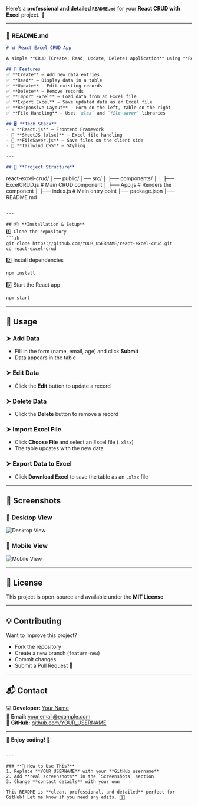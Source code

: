 Here’s a **professional and detailed `README.md`** for your **React CRUD with Excel** project. 🚀  

---

### 📌 **README.md**
```md
# 📊 React Excel CRUD App

A simple **CRUD (Create, Read, Update, Delete) application** using **React.js**, where users can manage data and export/import it as an **Excel file**.

## 🚀 Features
✅ **Create** – Add new data entries  
✅ **Read** – Display data in a table  
✅ **Update** – Edit existing records  
✅ **Delete** – Remove records  
✅ **Import Excel** – Load data from an Excel file  
✅ **Export Excel** – Save updated data as an Excel file  
✅ **Responsive Layout** – Form on the left, table on the right  
✅ **File Handling** – Uses `xlsx` and `file-saver` libraries  

## 🖥️ **Tech Stack**
- ⚛️ **React.js** – Frontend Framework  
- 📂 **SheetJS (xlsx)** – Excel file handling  
- 💾 **FileSaver.js** – Save files on the client side  
- 🎨 **Tailwind CSS** – Styling  

---

## 📂 **Project Structure**
```
react-excel-crud/
│── public/
│── src/
│   ├── components/
│   │   ├── ExcelCRUD.js  # Main CRUD component
│   ├── App.js            # Renders the component
│   ├── index.js          # Main entry point
│── package.json
│── README.md
```

---

## 📦 **Installation & Setup**
1️⃣ Clone the repository  
```sh
git clone https://github.com/YOUR_USERNAME/react-excel-crud.git
cd react-excel-crud
```

2️⃣ Install dependencies  
```sh
npm install
```

3️⃣ Start the React app  
```sh
npm start
```

---

## 📝 **Usage**
### ➤ **Add Data**
- Fill in the form (name, email, age) and click **Submit**  
- Data appears in the table  

### ➤ **Edit Data**
- Click the **Edit** button to update a record  

### ➤ **Delete Data**
- Click the **Delete** button to remove a record  

### ➤ **Import Excel File**
- Click **Choose File** and select an Excel file (`.xlsx`)  
- The table updates with the new data  

### ➤ **Export Data to Excel**
- Click **Download Excel** to save the table as an `.xlsx` file  

---

## 🔗 **Screenshots**
### 📌 **Desktop View**
![Desktop View](https://via.placeholder.com/800x400?text=Desktop+Screenshot)

### 📌 **Mobile View**
![Mobile View](https://via.placeholder.com/400x800?text=Mobile+Screenshot)

---

## 📜 **License**
This project is open-source and available under the **MIT License**.

---

## 💡 **Contributing**
Want to improve this project?  
- Fork the repository  
- Create a new branch (`feature-new`)  
- Commit changes  
- Submit a Pull Request 🎉  

---

## 📬 **Contact**
💻 **Developer:** [Your Name](https://github.com/YOUR_USERNAME)  
📧 **Email:** your.email@example.com  
🔗 **GitHub:** [github.com/YOUR_USERNAME](https://github.com/YOUR_USERNAME)  

---

🚀 **Enjoy coding!** 💙  
```  

---

### **📌 How to Use This?**
1. Replace **YOUR_USERNAME** with your **GitHub username**  
2. Add **real screenshots** in the `Screenshots` section  
3. Change **contact details** with your own  

This README is **clean, professional, and detailed**—perfect for GitHub! Let me know if you need any edits. 🚀✨